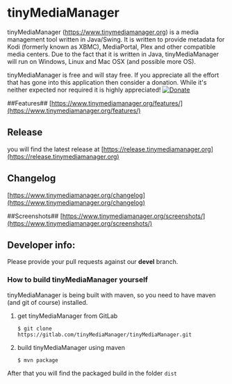 tinyMediaManager
========================

tinyMediaManager (https://www.tinymediamanager.org) is a media management tool written in Java/Swing. It is written to provide metadata for Kodi (formerly known as XBMC), MediaPortal, Plex and other compatible media centers. Due to the fact that it is written in Java, tinyMediaManager will run on Windows, Linux and Mac OSX (and possible more OS).

tinyMediaManager is free and will stay free. If you appreciate all the effort that has gone into this application then consider a donation. While it's neither expected nor required it is highly appreciated!
[![Donate][1]][2]

[1]: https://www.paypal.com/en_US/i/btn/btn_donate_SM.gif
[2]: https://www.tinymediamanager.org/donate/

##Features##
[https://www.tinymediamanager.org/features/](https://www.tinymediamanager.org/features/)

## Release
you will find the latest release at [https://release.tinymediamanager.org](https://release.tinymediamanager.org)

## Changelog
[https://www.tinymediamanager.org/changelog](https://www.tinymediamanager.org/changelog)

##Screenshots##
[https://www.tinymediamanager.org/screenshots/](https://www.tinymediamanager.org/screenshots/)

## Developer info:
Please provide your pull requests against our **devel** branch.

### How to build tinyMediaManager yourself
tinyMediaManager is being built with maven, so you need to have maven (and git of course) installed.

1. get tinyMediaManager from GitLab

   `$ git clone https://gitlab.com/tinyMediaManager/tinyMediaManager.git`

2. build tinyMediaManager using maven

   `$ mvn package`

After that you will find the packaged build in the folder `dist`
